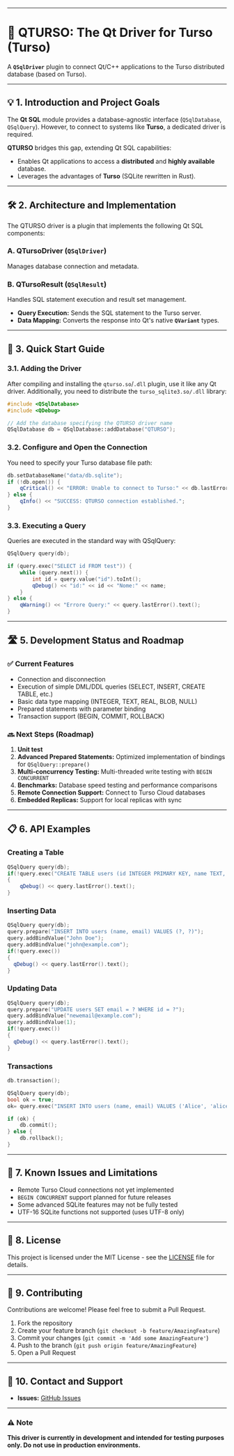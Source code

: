 

-----

# 🚀 QTURSO: The Qt Driver for Turso (Turso)

A **`QSqlDriver`** plugin to connect Qt/C++ applications to the Turso distributed database (based on Turso).


-----

## 💡 1. Introduction and Project Goals

The **Qt SQL** module provides a database-agnostic interface (`QSqlDatabase`, `QSqlQuery`). However, to connect to systems like **Turso**, a dedicated driver is required.

**QTURSO** bridges this gap, extending Qt SQL capabilities:

  * Enables Qt applications to access a **distributed** and **highly available** database.
  * Leverages the advantages of **Turso** (SQLite rewritten in Rust).


-----

## 🛠️ 2. Architecture and Implementation

The QTURSO driver is a plugin that implements the following Qt SQL components:

### A. QTursoDriver (`QSqlDriver`)

Manages database connection and metadata.

### B. QTursoResult (`QSqlResult`)

Handles SQL statement execution and result set management.

  * **Query Execution:** Sends the SQL statement to the Turso server.
  * **Data Mapping:** Converts the response into Qt's native **`QVariant`** types.

-----

## 📌 3. Quick Start Guide

### 3.1. Adding the Driver

After compiling and installing the `qturso.so`/`.dll` plugin, use it like any Qt driver.
Additionally, you need to distribute the `turso_sqlite3.so/.dll` library:

```cpp
#include <QSqlDatabase>
#include <QDebug>

// Add the database specifying the QTURSO driver name
QSqlDatabase db = QSqlDatabase::addDatabase("QTURSO"); 
```

### 3.2. Configure and Open the Connection
You need to specify your Turso database file path:

```cpp
db.setDatabaseName("data/db.sqlite");
if (!db.open()) {
    qCritical() << "ERROR: Unable to connect to Turso:" << db.lastError().text();
} else {
    qInfo() << "SUCCESS: QTURSO connection established.";
}
```

### 3.3. Executing a Query
Queries are executed in the standard way with QSqlQuery:

```cpp
QSqlQuery query(db);

if (query.exec("SELECT id FROM test")) {
    while (query.next()) {
        int id = query.value("id").toInt();
        qDebug() << "id:" << id << "Nome:" << name;
    }
} else {
    qWarning() << "Errore Query:" << query.lastError().text();
}
```

-----


## 🛣️ 5. Development Status and Roadmap

### ✅ Current Features

  * Connection and disconnection
  * Execution of simple DML/DDL queries (SELECT, INSERT, CREATE TABLE, etc.)
  * Basic data type mapping (INTEGER, TEXT, REAL, BLOB, NULL)
  * Prepared statements with parameter binding
  * Transaction support (BEGIN, COMMIT, ROLLBACK)

### 🔜 Next Steps (Roadmap)


1. **Unit test** 
2. **Advanced Prepared Statements:** Optimized implementation of bindings for `QSqlQuery::prepare()`
3. **Multi-concurrency Testing:** Multi-threaded write testing with `BEGIN CONCURRENT`
4. **Benchmarks:** Database speed testing and performance comparisons
5. **Remote Connection Support:** Connect to Turso Cloud databases
6. **Embedded Replicas:** Support for local replicas with sync
-----

## 📋 6. API Examples

### Creating a Table

```cpp
QSqlQuery query(db);
if(!query.exec("CREATE TABLE users (id INTEGER PRIMARY KEY, name TEXT, email TEXT)"))
{
    qDebug() << query.lastError().text();
}
```

### Inserting Data

```cpp
QSqlQuery query(db);
query.prepare("INSERT INTO users (name, email) VALUES (?, ?)");
query.addBindValue("John Doe");
query.addBindValue("john@example.com");
if(!query.exec())
{
  qDebug() << query.lastError().text();
}
```

### Updating Data

```cpp
QSqlQuery query(db);
query.prepare("UPDATE users SET email = ? WHERE id = ?");
query.addBindValue("newemail@example.com");
query.addBindValue(1);
if(!query.exec())
{
  qDebug() << query.lastError().text();
}
```

### Transactions

```cpp
db.transaction();

QSqlQuery query(db);
bool ok = true;
ok= query.exec("INSERT INTO users (name, email) VALUES ('Alice', 'alice@example.com')");

if (ok) {
    db.commit();
} else {
    db.rollback();
}
```
-----

## 🐛 7. Known Issues and Limitations

- Remote Turso Cloud connections not yet implemented
- `BEGIN CONCURRENT` support planned for future releases
- Some advanced SQLite features may not be fully tested
- UTF-16 SQLite functions not supported (uses UTF-8 only)

-----

## 📄 8. License

This project is licensed under the MIT License - see the [LICENSE](LICENSE) file for details.

-----

## 🤝 9. Contributing

Contributions are welcome! Please feel free to submit a Pull Request.

1. Fork the repository
2. Create your feature branch (`git checkout -b feature/AmazingFeature`)
3. Commit your changes (`git commit -m 'Add some AmazingFeature'`)
4. Push to the branch (`git push origin feature/AmazingFeature`)
5. Open a Pull Request

-----

## 📧 10. Contact and Support

- **Issues:** [GitHub Issues](https://github.com/piervalli/QtLimbo/issues)


-----

### ⚠️ Note

**This driver is currently in development and intended for testing purposes only. Do not use in production environments.**


